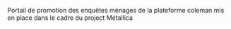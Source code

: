Portail de promotion des enquêtes ménages de la plateforme coleman mis en place dans le cadre du project Métallica

